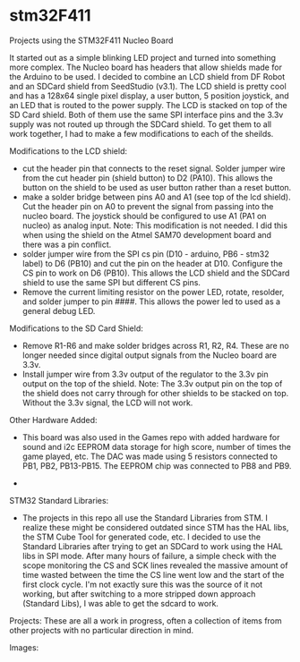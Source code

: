 # stm32F411
Projects using the STM32F411 Nucleo Board

It started out as a simple blinking LED project and turned into something more complex.  The Nucleo board has headers that allow shields made for the Arduino to be used.  I decided to combine an LCD shield from DF Robot and an SDCard shield from SeedStudio (v3.1).  The LCD shield is pretty cool and has a 128x64 single pixel display, a user button, 5 position joystick, and an LED that is routed to the power supply.  The LCD is stacked on top of the SD Card shield.  Both of them use the same SPI interface pins and the 3.3v supply was not routed up through the SDCard shield.  To get them to all work together, I had to make a few modifications to each of the sheilds.

Modifications to the LCD shield:
- cut the header pin that connects to the reset signal.  Solder jumper wire from the cut header pin (shield button) to D2 (PA10).  This allows the button on the shield to be used as user button rather than a reset button.
- make a solder bridge between pins A0 and A1 (see top of the lcd shield).  Cut the header pin on A0 to prevent the signal from passing into the nucleo board.  The joystick should be configured to use A1 (PA1 on nucleo) as analog input.  Note:  This modification is not needed.  I did this when using the shield on the Atmel SAM70 development board and there was a pin conflict.
- solder jumper wire from the SPI cs pin (D10 - arduino, PB6 - stm32 label) to D6 (PB10) and cut the pin on the header at D10.  Configure the CS pin to work on D6 (PB10).  This allows the LCD shield and the SDCard shield to use the same SPI but different CS pins.
- Remove the current limiting resistor on the power LED, rotate, resolder, and solder jumper to pin ####.  This allows the power led to used as a general debug LED.

Modifications to the SD Card Shield:
- Remove R1-R6 and make solder bridges across R1, R2, R4.  These are no longer needed since digital output signals from the Nucleo board are 3.3v.
- Install jumper wire from 3.3v output of the regulator to the 3.3v pin output on the top of the shield.  Note:  The 3.3v output pin on the top of the shield does not carry through for other shields to be stacked on top.  Without the 3.3v signal, the LCD will not work.

Other Hardware Added:
- This board was also used in the Games repo with added hardware for sound and i2c EEPROM data storage for high score, number of times the game played, etc.  The DAC was made using 5 resistors connected to PB1, PB2, PB13-PB15.  The EEPROM chip was connected to PB8 and PB9.

- 
STM32 Standard Libraries:
- The projects in this repo all use the Standard Libraries from STM.  I realize these might be considered outdated since STM has the HAL libs, the STM Cube Tool for generated code, etc.  I decided to use the Standard Libraries after trying to get an SDCard to work using the HAL libs in SPI mode.  After many hours of failure, a simple check with the scope monitoring the CS and SCK lines revealed the massive amount of time wasted between the time the CS line went low and the start of the first clock cycle.  I'm not exactly sure this was the source of it not working, but after switching to a more stripped down approach (Standard Libs), I was able to get the sdcard to work.

Projects:
These are all a work in progress, often a collection of items from other projects with no particular direction in mind.

Images:






